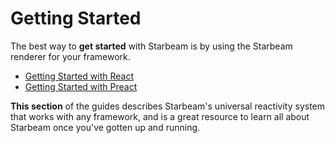 # Getting Started

The best way to **get started** with Starbeam is by using the
Starbeam renderer for your framework.

- [Getting Started with React](../frameworks/react)
- [Getting Started with Preact](../frameworks/preact)

**This section** of the guides describes Starbeam's universal
reactivity system that works with any framework, and is a great
resource to learn all about Starbeam once you've gotten up and
running.
